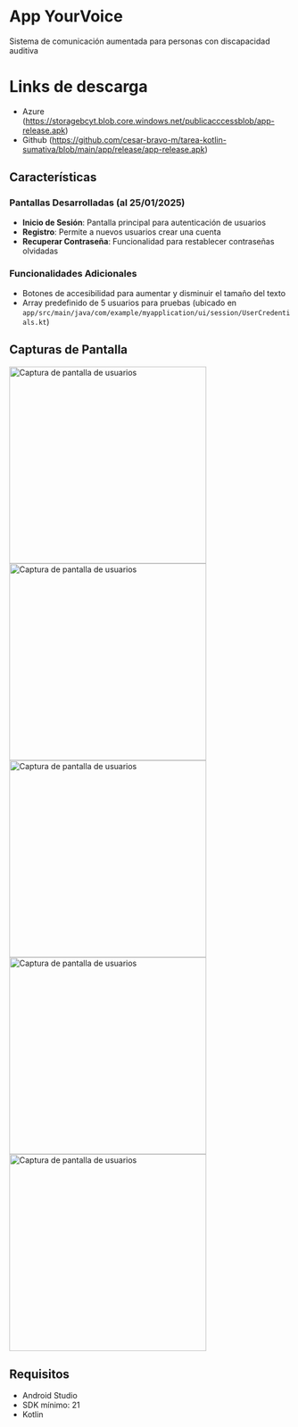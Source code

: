 # App YourVoice

Sistema de comunicación aumentada para personas con discapacidad auditiva

# Links de descarga

- Azure (https://storagebcyt.blob.core.windows.net/publicacccessblob/app-release.apk)
- Github (https://github.com/cesar-bravo-m/tarea-kotlin-sumativa/blob/main/app/release/app-release.apk)

## Características

### Pantallas Desarrolladas (al 25/01/2025)
- **Inicio de Sesión**: Pantalla principal para autenticación de usuarios
- **Registro**: Permite a nuevos usuarios crear una cuenta
- **Recuperar Contraseña**: Funcionalidad para restablecer contraseñas olvidadas

### Funcionalidades Adicionales
- Botones de accesibilidad para aumentar y disminuir el tamaño del texto
- Array predefinido de 5 usuarios para pruebas (ubicado en `app/src/main/java/com/example/myapplication/ui/session/UserCredentials.kt`)

## Capturas de Pantalla

<img width="353" alt="Captura de pantalla de usuarios" src="https://github.com/user-attachments/assets/5f624669-f7f8-484e-bf89-93b5c5011d42" />
<img width="353" alt="Captura de pantalla de usuarios" src="https://github.com/user-attachments/assets/e3d0a651-7be6-4b3a-b128-7a8e99ef8db3" />
<img width="353" alt="Captura de pantalla de usuarios" src="https://github.com/user-attachments/assets/a3d9523f-901e-4e32-998e-d32a9f766f07" />
<img width="353" alt="Captura de pantalla de usuarios" src="https://github.com/user-attachments/assets/bda945e7-66cf-4b64-ac32-9b361d6c460f" />
<img width="353" alt="Captura de pantalla de usuarios" src="https://github.com/user-attachments/assets/26fdcbd9-9e51-4dc0-b9a5-19ec3fe24eb5" />

## Requisitos
- Android Studio
- SDK mínimo: 21
- Kotlin
